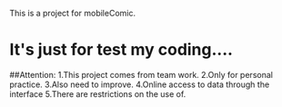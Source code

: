 This is a project for mobileComic.
# It's just for test my coding....
##Attention:
1.This project comes from team work.
2.Only for personal practice.
3.Also need to improve.
4.Online access to data through the interface
5.There are restrictions on the use of.